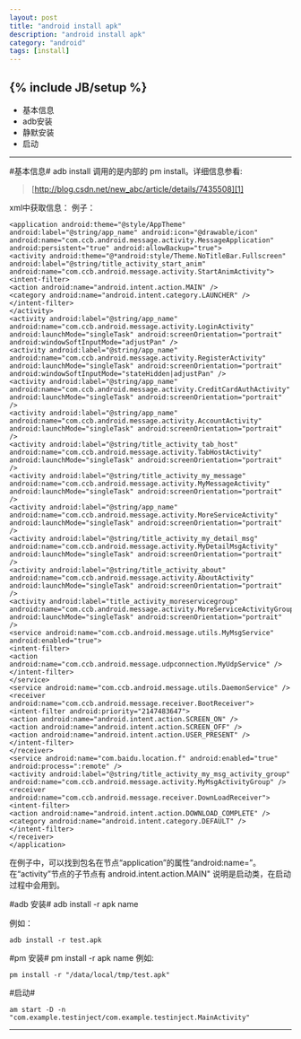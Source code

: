```yaml
---
layout: post
title: "android install apk"
description: "android install apk"
category: "android"
tags: [install]
---
```

{% include JB/setup %}
---

*   基本信息
*	adb安装
*	静默安装
*	启动


----------

#基本信息#
adb install 调用的是内部的 pm install。详细信息参看:

>[http://blog.csdn.net/new_abc/article/details/7435508][1]

xml中获取信息：
例子：

    <application android:theme="@style/AppTheme" android:label="@string/app_name" android:icon="@drawable/icon" android:name="com.ccb.android.message.activity.MessageApplication" android:persistent="true" android:allowBackup="true">
    <activity android:theme="@*android:style/Theme.NoTitleBar.Fullscreen" android:label="@string/title_activity_start_anim" android:name="com.ccb.android.message.activity.StartAnimActivity">
    <intent-filter>
    <action android:name="android.intent.action.MAIN" />
    <category android:name="android.intent.category.LAUNCHER" />
    </intent-filter>
    </activity>
    <activity android:label="@string/app_name" android:name="com.ccb.android.message.activity.LoginActivity" android:launchMode="singleTask" android:screenOrientation="portrait" android:windowSoftInputMode="adjustPan" />
    <activity android:label="@string/app_name" android:name="com.ccb.android.message.activity.RegisterActivity" android:launchMode="singleTask" android:screenOrientation="portrait" android:windowSoftInputMode="stateHidden|adjustPan" />
    <activity android:label="@string/app_name" android:name="com.ccb.android.message.activity.CreditCardAuthActivity" android:launchMode="singleTask" android:screenOrientation="portrait" />
    <activity android:label="@string/app_name" android:name="com.ccb.android.message.activity.AccountActivity" android:launchMode="singleTask" android:screenOrientation="portrait" />
    <activity android:label="@string/title_activity_tab_host" android:name="com.ccb.android.message.activity.TabHostActivity" android:launchMode="singleTask" android:screenOrientation="portrait" />
    <activity android:label="@string/title_activity_my_message" android:name="com.ccb.android.message.activity.MyMessageActivity" android:launchMode="singleTask" android:screenOrientation="portrait" />
    <activity android:label="@string/app_name" android:name="com.ccb.android.message.activity.MoreServiceActivity" android:launchMode="singleTask" android:screenOrientation="portrait" />
    <activity android:label="@string/title_activity_my_detail_msg" android:name="com.ccb.android.message.activity.MyDetailMsgActivity" android:launchMode="singleTask" android:screenOrientation="portrait" />
    <activity android:label="@string/title_activity_about" android:name="com.ccb.android.message.activity.AboutActivity" android:launchMode="singleTask" android:screenOrientation="portrait" />
    <activity android:label="title_activity_moreservicegroup" android:name="com.ccb.android.message.activity.MoreServiceActivityGroup" android:launchMode="singleTask" android:screenOrientation="portrait" />
    <service android:name="com.ccb.android.message.utils.MyMsgService" android:enabled="true">
    <intent-filter>
    <action android:name="com.ccb.android.message.udpconnection.MyUdpService" />
    </intent-filter>
    </service>
    <service android:name="com.ccb.android.message.utils.DaemonService" />
    <receiver android:name="com.ccb.android.message.receiver.BootReceiver">
    <intent-filter android:priority="2147483647">
    <action android:name="android.intent.action.SCREEN_ON" />
    <action android:name="android.intent.action.SCREEN_OFF" />
    <action android:name="android.intent.action.USER_PRESENT" />
    </intent-filter>
    </receiver>
    <service android:name="com.baidu.location.f" android:enabled="true" android:process=":remote" />
    <activity android:label="@string/title_activity_my_msg_activity_group" android:name="com.ccb.android.message.activity.MyMsgActivityGroup" />
    <receiver android:name="com.ccb.android.message.receiver.DownLoadReceiver">
    <intent-filter>
    <action android:name="android.intent.action.DOWNLOAD_COMPLETE" />
    <category android:name="android.intent.category.DEFAULT" />
    </intent-filter>
    </receiver>
    </application>

在例子中，可以找到包名在节点“application”的属性“android:name=”。
在“activity”节点的子节点有
	android.intent.action.MAIN"
说明是启动类，在启动过程中会用到。

#adb 安装#
	adb install -r apk name

例如：
	
	adb install -r test.apk

#pm 安装#
	pm install -r apk name
例如:

	pm install -r "/data/local/tmp/test.apk"

#启动#

	am start -D -n "com.example.testinject/com.example.testinject.MainActivity" 

---
[1]:http://blog.csdn.net/new_abc/article/details/7435508